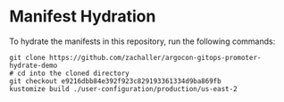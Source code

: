 # Manifest Hydration

To hydrate the manifests in this repository, run the following commands:

```shell
git clone https://github.com/zachaller/argocon-gitops-promoter-hydrate-demo
# cd into the cloned directory
git checkout e9216dbb84e392f923c829193361334d9ba869fb
kustomize build ./user-configuration/production/us-east-2
```
